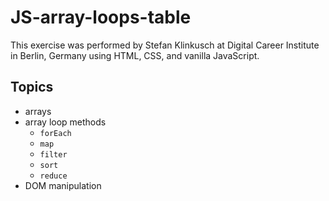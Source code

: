 # JS-array-loops-table

This exercise was performed by Stefan Klinkusch at Digital Career Institute in Berlin, Germany using HTML, CSS, and vanilla JavaScript.

## Topics

- arrays
- array loop methods
  - ```forEach```
  - ```map```
  - ```filter```
  - ```sort```
  - ```reduce```
- DOM manipulation
